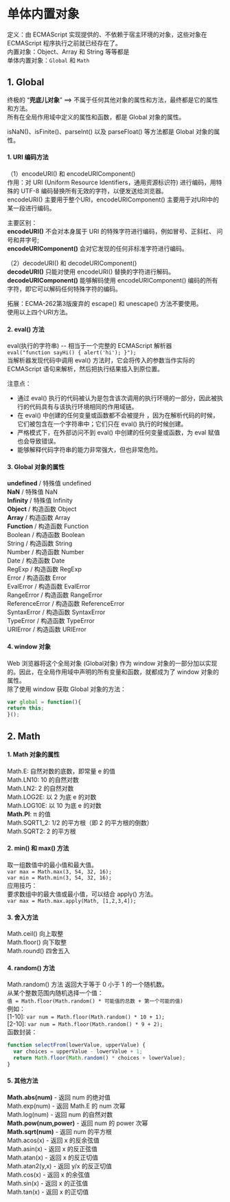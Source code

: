 # 单体内置对象
定义：由 ECMAScript 实现提供的、不依赖于宿主环境的对象，这些对象在 ECMAScript 程序执行之前就已经存在了。 <br>
内置对象：Object、Array 和 String 等等都是 <br>
单体内置对象：`Global` 和 `Math` <br>

## 1. Global
终极的 “**兜底儿对象**” ==> 不属于任何其他对象的属性和方法，最终都是它的属性和方法。 <br>
所有在全局作用域中定义的属性和函数，都是 Global 对象的属性。 <br>

isNaN()、isFinite()、parseInt() 以及 parseFloat() 等方法都是 Global 对象的属性。 <br>

#### 1. URI 编码方法
（1）encodeURI() 和 encodeURIComponent() <br>
作用：对 URI (Uniform Resource Identifiers，通用资源标识符) 进行编码，用特殊的 UTF-8 编码替换所有无效的字符，以便发送给浏览器。 <br>
encodeURI() 主要用于整个URI，encodeURIComponent() 主要用于对URI中的某一段进行编码。  <br>

主要区别： <br>
**encodeURI()** 不会对本身属于 URI 的特殊字符进行编码，例如冒号、正斜杠、 问号和井字号; <br>
**encodeURIComponent()** 会对它发现的任何非标准字符进行编码。 <br>

（2）decodeURI() 和 decodeURIComponent() <br>
**decodeURI()** 只能对使用 encodeURI() 替换的字符进行解码。 <br>
**decodeURIComponent()** 能够解码使用 encodeURIComponent() 编码的所有字符，即它可以解码任何特殊字符的编码。 <br>

拓展：ECMA-262第3版废弃的 escape() 和 unescape() 方法不要使用。 <br>
使用以上四个URI方法。 <br>

#### 2. eval() 方法
eval(执行的字符串)  -- 相当于一个完整的 ECMAScript 解析器 <br>
`eval("function sayHi() { alert('hi'); }");` <br>
当解析器发现代码中调用 eval() 方法时，它会将传入的参数当作实际的 ECMAScript 语句来解析，然后把执行结果插入到原位置。 <br>

注意点： <br>
- 通过 eval() 执行的代码被认为是包含该次调用的执行环境的一部分，因此被执行的代码具有与该执行环境相同的作用域链。
- 在 eval() 中创建的任何变量或函数都不会被提升 ，因为在解析代码的时候，它们被包含在一个字符串中；它们只在 eval() 执行的时候创建。
- 严格模式下，在外部访问不到 eval() 中创建的任何变量或函数，为 eval 赋值也会导致错误。
- 能够解释代码字符串的能力非常强大，但也非常危险。

####  3. Global 对象的属性
**undefined**  / 特殊值 undefined <br>
**NaN**  / 特殊值 NaN <br>
**Infinity**  / 特殊值 Infinity <br>
**Object**  / 构造函数 Object <br>
**Array**  / 构造函数 Array <br>
**Function**  / 构造函数 Function <br>
Boolean  / 构造函数 Boolean <br>
String  / 构造函数 String <br>
Number  / 构造函数 Number <br>
Date  / 构造函数 Date <br>
RegExp  / 构造函数 RegExp <br>
Error  / 构造函数 Error <br>
EvalError  / 构造函数 EvalError <br>
RangeError  / 构造函数 RangeError <br>
ReferenceError  / 构造函数 ReferenceError <br>
SyntaxError  / 构造函数 SyntaxError <br>
TypeError  / 构造函数 TypeError <br>
URIError   / 构造函数 URIError <br>

#### 4. window 对象
Web 浏览器将这个全局对象 (Global对象) 作为 window 对象的一部分加以实现的。因此，在全局作用域中声明的所有变量和函数，就都成为了 window 对象的属性。 <br>
除了使用 window 获取 Global 对象的方法： <br>
```js
var global = function(){
return this;
}();
```

## 2. Math
#### 1. Math 对象的属性
Math.E: 自然对数的底数，即常量 e 的值 <br>
Math.LN10: 10 的自然对数 <br>
Math.LN2: 2 的自然对数 <br>
Math.LOG2E: 以 2 为底 e 的对数 <br>
Math.LOG10E: 以 10 为底 e 的对数 <br>
**Math.PI**: π 的值 <br>
Math.SQRT1_2: 1/2 的平方根（即 2 的平方根的倒数） <br>
Math.SQRT2: 2 的平方根 <br>

#### 2. min() 和 max() 方法
取一组数值中的最小值和最大值。 <br>
`var max = Math.max(3, 54, 32, 16);` <br>
`var min = Math.min(3, 54, 32, 16);` <br>
应用技巧： <br>
要求数组中的最大值或最小值，可以结合 apply() 方法。 <br>
`var max = Math.max.apply(Math, [1,2,3,4]);` <br>

#### 3. 舍入方法
Math.ceil() 向上取整 <br>
Math.floor() 向下取整 <br>
Math.round() 四舍五入 <br>

#### 4. random() 方法
Math.random() 方法 返回大于等于 0 小于 1 的一个随机数。 <br>
从某个整数范围内随机选择一个值： <br>
`值 = Math.floor(Math.random() * 可能值的总数 + 第一个可能的值)` <br>
例如： <br>
[1-10]: `var num = Math.floor(Math.random() * 10 + 1);` <br>
[2-10]: `var num = Math.floor(Math.random() * 9 + 2);` <br>
函数封装： <br>
```js
function selectFrom(lowerValue, upperValue) {
  var choices = upperValue - lowerValue + 1;
  return Math.floor(Math.random() * choices + lowerValue);
}
```

#### 5. 其他方法
**Math.abs(num)** - 返回 num 的绝对值 <br>
Math.exp(num) - 返回 Math.E 的 num 次幂 <br>
Math.log(num) - 返回 num 的自然对数 <br>
**Math.pow(num,power)** - 返回 num 的 power 次幂 <br>
**Math.sqrt(num)** - 返回 num 的平方根 <br>
Math.acos(x) - 返回 x 的反余弦值 <br>
Math.asin(x) - 返回 x 的反正弦值 <br>
Math.atan(x) - 返回 x 的反正切值 <br>
Math.atan2(y,x) - 返回 y/x 的反正切值 <br>
Math.cos(x) - 返回 x 的余弦值 <br>
Math.sin(x) - 返回 x 的正弦值 <br>
Math.tan(x) - 返回 x 的正切值 <br>